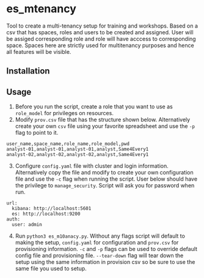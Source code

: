 # es_mtenancy
Tool to create a multi-tenancy setup for training and workshops. Based on a csv that has spaces, roles and users to be created and assigned. User will be assiged corresponding role and role will have acccess to corresponding space. Spaces here are strictly used for multitenancy purposes and hence all features will be visible.

## Installation


## Usage
1. Before you run the script, create a role that you want to use as `role_model` for privileges on resources.
2. Modify `prov.csv` file that has the structure shown below. Alternatively create your own `csv` file using your favorite spreadsheet and use the `-p` flag to point to it.
```
user_name,space_name,role_name,role_model,pwd
analyst-01,analyst-01,analyst-01,analyst,Same4Every1
analyst-02,analyst-02,analyst-02,analyst,Same4Every1
```

3. Configure `config.yaml` file with cluster and login information. Alternatively copy the file and modify to create your own configuration file and use the `-c` flag when running the script. User below should have the privilege to `manage_security`. Script will ask you for password when run.

```
url:
  kibana: http://localhost:5601
  es: http://localhost:9200
auth:
  user: admin
```

4. Run `python3 es_m10anacy.py`. Without any flags script will default to making the setup, `config.yaml` for configuration and `prov.csv` for provisioning information. `-c` and `-p` flags can be used to override default config file and provisioning file. `--tear-down` flag will tear down the setup using the same information in provision csv so be sure to use the same file you used to setup.